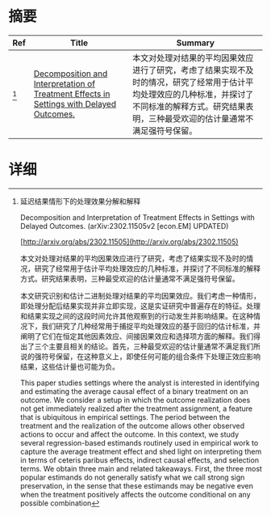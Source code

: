 # 摘要

| Ref | Title | Summary |
| --- | --- | --- |
| [^1] | [Decomposition and Interpretation of Treatment Effects in Settings with Delayed Outcomes.](http://arxiv.org/abs/2302.11505) | 本文对处理对结果的平均因果效应进行了研究，考虑了结果实现不及时的情况，研究了经常用于估计平均处理效应的几种标准，并探讨了不同标准的解释方式。研究结果表明，三种最受欢迎的估计量通常不满足强符号保留。 |

# 详细

[^1]: 延迟结果情形下的处理效果分解和解释

    Decomposition and Interpretation of Treatment Effects in Settings with Delayed Outcomes. (arXiv:2302.11505v2 [econ.EM] UPDATED)

    [http://arxiv.org/abs/2302.11505](http://arxiv.org/abs/2302.11505)

    本文对处理对结果的平均因果效应进行了研究，考虑了结果实现不及时的情况，研究了经常用于估计平均处理效应的几种标准，并探讨了不同标准的解释方式。研究结果表明，三种最受欢迎的估计量通常不满足强符号保留。

    

    本文研究识别和估计二进制处理对结果的平均因果效应。我们考虑一种情形，即处理分配后结果实现并非立即实现，这是实证研究中普遍存在的特征。处理和结果实现之间的这段时间允许其他观察到的行动发生并影响结果。在这种情况下，我们研究了几种经常用于捕捉平均处理效应的基于回归的估计标准，并阐明了它们在恒定其他因素效应、间接因果效应和选择项方面的解释。我们得出了三个主要且相关的结论。首先，三种最受欢迎的估计量通常不满足我们所说的强符号保留，在这种意义上，即使任何可能的组合条件下处理正效应影响结果，这些估计量也可能为负。

    This paper studies settings where the analyst is interested in identifying and estimating the average causal effect of a binary treatment on an outcome. We consider a setup in which the outcome realization does not get immediately realized after the treatment assignment, a feature that is ubiquitous in empirical settings. The period between the treatment and the realization of the outcome allows other observed actions to occur and affect the outcome. In this context, we study several regression-based estimands routinely used in empirical work to capture the average treatment effect and shed light on interpreting them in terms of ceteris paribus effects, indirect causal effects, and selection terms. We obtain three main and related takeaways. First, the three most popular estimands do not generally satisfy what we call strong sign preservation, in the sense that these estimands may be negative even when the treatment positively affects the outcome conditional on any possible combination
    

